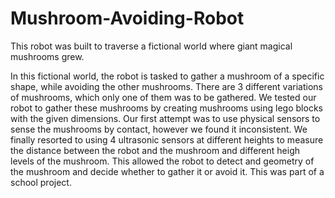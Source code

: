 # Mushroom-Avoiding-Robot

This robot was built to traverse a fictional world where giant magical mushrooms grew. 

In this fictional world, the robot is tasked to gather a mushroom of a specific shape, while avoiding the other mushrooms. There are 3 different variations of mushrooms, which only one of them was to be gathered. We tested our robot to gather these mushrooms by creating mushrooms using lego blocks with the given dimensions. Our first attempt was to use physical sensors to sense the mushrooms by contact, however we found it inconsistent. We finally resorted to using 4 ultrasonic sensors at different heights to measure the distance between the robot and the mushroom and different heigh levels of the mushroom. This allowed the robot to detect and geometry of the mushroom and decide whether to gather it or avoid it. This was part of a school project.
